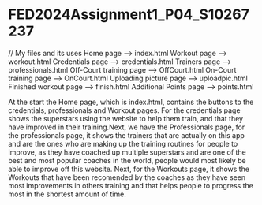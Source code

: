 # FED2024Assignment1_P04_S10267237

// My files and its uses
Home page --> index.html
Workout page --> workout.html
Credentials page --> credentials.html
Trainers page --> professionals.html
Off-Court training page --> OffCourt.html
On-Court training page --> OnCourt.html
Uploading picture page --> uploadpic.html
Finished workout page --> finish.html
Additional Points page --> points.html

At the start the Home page, which is index.html, contains the buttons to the credentials, professionals and Workout pages. For the credentials page shows the superstars using the website to help them train, and that they have improved in their training.Next, we have the Professionals page, for the professionals page, it shows the trainers that are actually on this app and are the ones who are making up the training routines for people to improve, as they have coached up multiple superstars and are one of the best and most popular coaches in the world, people would most likely be able to improve off this website. Next, for the Workouts page, it shows the Workouts that have been recomended by the coaches as they have seen most improvements in others training and that helps people to progress the most in the shortest amount of time. 

<link rel="stylesheet" href="assign_1.css">